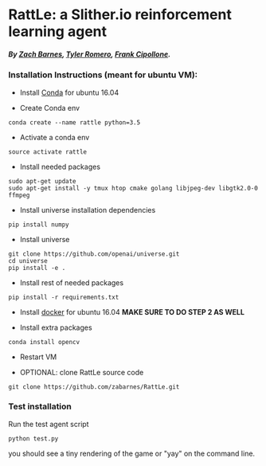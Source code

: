 # RattLe: a Slither.io reinforcement learning agent
##### By [Zach Barnes](https://github.com/zabarnes), [Tyler Romero](https://github.com/tyler-romero), [Frank Cipollone](https://github.com/fcipollone).

### Installation Instructions (meant for ubuntu VM):
- Install [Conda](https://www.digitalocean.com/community/tutorials/how-to-install-the-anaconda-python-distribution-on-ubuntu-16-04) for ubuntu 16.04

- Create Conda env
```
conda create --name rattle python=3.5
```

- Activate a conda env
```
source activate rattle
```

- Install needed packages
```
sudo apt-get update
sudo apt-get install -y tmux htop cmake golang libjpeg-dev libgtk2.0-0 ffmpeg
```

- Install universe installation dependencies
```
pip install numpy
```

- Install universe
```
git clone https://github.com/openai/universe.git
cd universe
pip install -e .
```

- Install rest of needed packages
```
pip install -r requirements.txt
```

- Install [docker](https://www.digitalocean.com/community/tutorials/how-to-install-and-use-docker-on-ubuntu-16-04) for ubuntu 16.04 **MAKE SURE TO DO STEP 2 AS WELL**

- Install extra packages
```
conda install opencv
```

- Restart VM

- OPTIONAL: clone RattLe source code
```
git clone https://github.com/zabarnes/RattLe.git
```

### Test installation

Run the test agent script
```
python test.py
```
you should see a tiny rendering of the game or "yay" on the command line.
